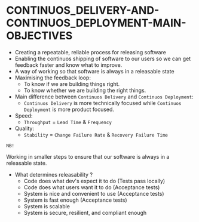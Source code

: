 # CONTINUOS_DELIVERY-AND-CONTINUOS_DEPLOYMENT-MAIN-OBJECTIVES

* Creating a repeatable, reliable process for releasing software
* Enabling the continuos shipping of software to our users so we can get feedback faster and know what to improve.
* A way of working so that software is always in a releasable state
* Maximising the feedback loop:
  - To know if we are building things right.
  - To know whether we are building the right things.
* Main difference between `Continuos Delivery` and `Continuos Deployment`:
  - `Continuos Delivery` is more technically focused while `Continuos Deployment` is more product focused.
* Speed:
  - `Throughput` = `Lead Time` & `Frequency`
* Quality:
  - `Stability` = `Change Failure Rate` & `Recovery Failure Time`

`NB!`

Working in smaller steps to ensure that our software is always in a releasable state.


* What determines releasability ?
  - Code does what dev's expect it to do (Tests pass locally)
  - Code does what users want it to do (Acceptance tests)
  - System is nice and convenient to use (Acceptance tests)
  - System is fast enough (Acceptance tests)
  - System is scalable
  - System is secure, resilient, and compliant enough
